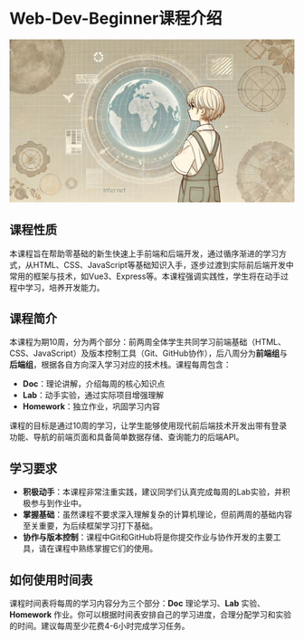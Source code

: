 # Web-Dev-Beginner课程介绍
![image](./assets/intro.jpg)
## 课程性质
本课程旨在帮助零基础的新生快速上手前端和后端开发，通过循序渐进的学习方式，从HTML、CSS、JavaScript等基础知识入手，逐步过渡到实际前后端开发中常用的框架与技术，如Vue3、Express等。本课程强调实践性，学生将在动手过程中学习，培养开发能力。

## 课程简介
本课程为期10周，分为两个部分：前两周全体学生共同学习前端基础（HTML、CSS、JavaScript）及版本控制工具（Git、GitHub协作），后八周分为**前端组**与**后端组**，根据各自方向深入学习对应的技术栈。课程每周包含：
- **Doc**：理论讲解，介绍每周的核心知识点
- **Lab**：动手实验，通过实际项目增强理解
- **Homework**：独立作业，巩固学习内容

课程的目标是通过10周的学习，让学生能够使用现代前后端技术开发出带有登录功能、导航的前端页面和具备简单数据存储、查询能力的后端API。

## 学习要求
- **积极动手**：本课程非常注重实践，建议同学们认真完成每周的Lab实验，并积极参与到作业中。
- **掌握基础**：虽然课程不要求深入理解复杂的计算机理论，但前两周的基础内容至关重要，为后续框架学习打下基础。
- **协作与版本控制**：课程中Git和GitHub将是你提交作业与协作开发的主要工具，请在课程中熟练掌握它们的使用。

## 如何使用时间表
课程时间表将每周的学习内容分为三个部分：**Doc** 理论学习、**Lab** 实验、**Homework** 作业。你可以根据时间表安排自己的学习进度，合理分配学习和实验的时间。建议每周至少花费4-6小时完成学习任务。

